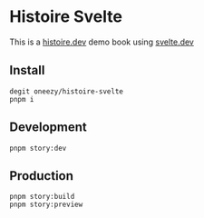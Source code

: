 # Histoire Svelte

This is a [histoire.dev](https://histoire.dev) demo book using [svelte.dev](https://svelte.dev)

## Install

```
degit oneezy/histoire-svelte
pnpm i
```

## Development
```
pnpm story:dev
```

## Production
```
pnpm story:build
pnpm story:preview
```
